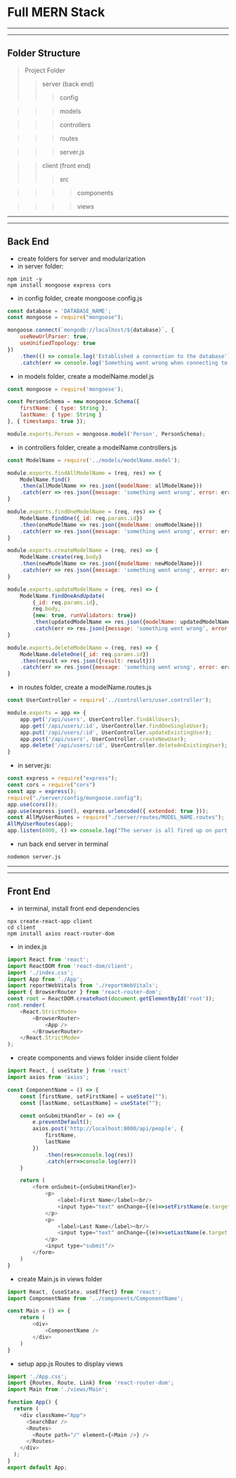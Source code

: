 # Full MERN Stack 
---
---

## Folder Structure
> Project Folder
>>server (back end)
>>>config

>>>models

>>>controllers

>>>routes

>>>server.js

>>client (front end)
>>>src 

>>>>components

>>>>views

------------------------------
---

## Back End

- create folders for server and modularization
- in server folder:
```
npm init -y
npm install mongoose express cors
```

- in config folder, create mongoose.config.js
```js
const database = 'DATABASE_NAME';
const mongoose = require("mongoose");

mongoose.connect(`mongodb://localhost/${database}`, {
    useNewUrlParser: true,
    useUnifiedTopology: true
})
    .then(() => console.log('Established a connection to the database'))
    .catch(err => console.log('Something went wrong when connecting to the database ', err));
```
- in models folder, create a modelName.model.js
```js
const mongoose = require('mongoose');

const PersonSchema = new mongoose.Schema({
    firstName: { type: String },
    lastName: { type: String }
}, { timestamps: true });

module.exports.Person = mongoose.model('Person', PersonSchema);
```
- in controllers folder, create a modelName.controllers.js
```js
const ModelName = require('../models/modelName.model');

module.exports.findAllModelName = (req, res) => {
    ModelName.find()
    .then(allModelName => res.json({modelName: allModelName}))
    .catch(err => res.json({message: 'something went wrong', error: err}));
}

module.exports.findOneModelName = (req, res) => {
    ModelName.findOne({_id: req.params.id})
    .then(oneModelName => res.json({modelName: oneModelName}))
    .catch(err => res.json({message: 'something went wrong', error: err}));
}

module.exports.createModelName = (req, res) => {
    ModelName.create(req.body)
    .then(newModelName => res.json({modelName: newModelName}))
    .catch(err => res.json({message: 'something went wrong', error: err}));
}

module.exports.updateModelName = (req, res) => {
    ModelName.findOneAndUpdate(
        {_id: req.params.id},
        req.body,
        {new: true, runValidators: true})
        .then(updatedModelName => res.json({modelName: updatedModelName}))
        .catch(err => res.json({message: 'something went wrong', error: err}));
}

module.exports.deleteModelName = (req, res) => {
    ModelName.deleteOne({_id: req.params.id})
    .then(result => res.json({result: result}))
    .catch(err => res.json({message: 'something went wrong', error: err}));
}
```

- in routes folder, create a modelName.routes.js
```js
const UserController = require('../controllers/user.controller');

module.exports = app => {
    app.get('/api/users', UserController.findAllUsers);
    app.get('/api/users/:id', UserController.findOneSingleUser);
    app.put('/api/users/:id', UserController.updateExistingUser);
    app.post('/api/users', UserController.createNewUser);
    app.delete('/api/users/:id', UserController.deleteAnExistingUser);
}
```

- in server.js:
```js
const express = require("express");
const cors = require("cors")
const app = express();
require("./server/config/mongoose.config");
app.use(cors());
app.use(express.json(), express.urlencoded({ extended: true }));
const AllMyUserRoutes = require("./server/routes/MODEL_NAME.routes");
AllMyUserRoutes(app);
app.listen(8000, () => console.log("The server is all fired up on port 8000"));
```

- run back end server in terminal
```
nodemon server.js
```
--------------------
------

## Front End
- in terminal, install front end dependencies
```
npx create-react-app client
cd client
npm install axios react-router-dom
```

- in index.js
```js
import React from 'react';
import ReactDOM from 'react-dom/client';
import './index.css';
import App from './App';
import reportWebVitals from './reportWebVitals';
import { BrowserRouter } from 'react-router-dom';
const root = ReactDOM.createRoot(document.getElementById('root'));
root.render(
    <React.StrictMode>
        <BrowserRouter>
            <App />
        </BrowserRouter>
    </React.StrictMode>
);
```
- create components and views folder inside client folder
```js
import React, { useState } from 'react'
import axios from 'axios';

const ComponentName = () => {
    const [firstName, setFirstName] = useState(""); 
    const [lastName, setLastName] = useState("");

    const onSubmitHandler = (e) => {
        e.preventDefault();
        axios.post('http://localhost:8000/api/people', {
            firstName,
            lastName
        })
            .then(res=>console.log(res))
            .catch(err=>console.log(err))
    }

    return (
        <form onSubmit={onSubmitHandler}>
            <p>
                <label>First Name</label><br/>
                <input type="text" onChange={(e)=>setFirstName(e.target.value)} value={firstName}/>
            </p>
            <p>
                <label>Last Name</label><br/>
                <input type="text" onChange={(e)=>setLastName(e.target.value)} value={lastName}/>
            </p>
            <input type="submit"/>
        </form>
    )
}
```

- create Main.js in views folder

```js
import React, {useState, useEffect} from 'react';
import ComponentName from '../components/ComponentName';

const Main = () => {
    return (
        <div>
            <ComponentName />
        </div>
    )
}
```

- setup app.js Routes to display views
```js
import './App.css';
import {Routes, Route, Link} from 'react-router-dom';
import Main from './views/Main';

function App() {
  return (
    <div className="App">
      <SearchBar />
      <Routes>
        <Route path="/" element={<Main />} />
      </Routes>
    </div>
  );
}
export default App;
```
